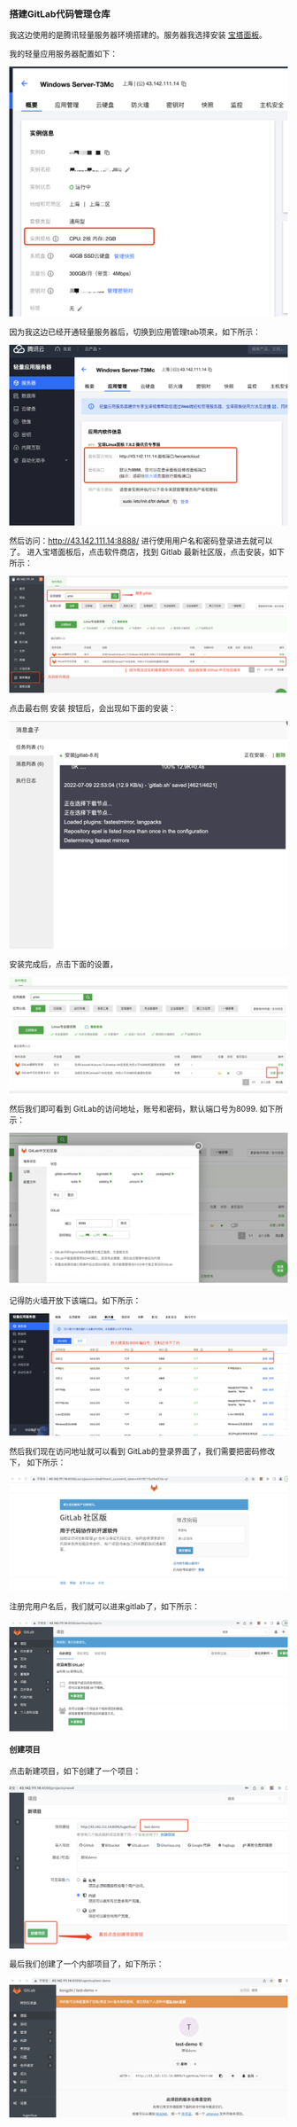 
### 搭建GitLab代码管理仓库

  我这边使用的是腾讯轻量服务器环境搭建的。服务器我选择安装 <a href="https://www.bt.cn/new/index.html">宝塔面板</a>。

  我的轻量应用服务器配置如下：

<img src="https://raw.githubusercontent.com/kongzhi0707/front-end-learn/master/git/images/0.png" /> <br />

  因为我这边已经开通轻量服务器后，切换到应用管理tab项来，如下所示：

<img src="https://raw.githubusercontent.com/kongzhi0707/front-end-learn/master/git/images/1.png" /> <br />

  然后访问：http://43.142.111.14:8888/ 进行使用用户名和密码登录进去就可以了。
  进入宝塔面板后，点击软件商店，找到 Gitlab 最新社区版，点击安装，如下所示：

<img src="https://raw.githubusercontent.com/kongzhi0707/front-end-learn/master/git/images/2.png" /> <br />

  点击最右侧 安装 按钮后，会出现如下面的安装：

<img src="https://raw.githubusercontent.com/kongzhi0707/front-end-learn/master/git/images/3.png" /> <br />

  安装完成后，点击下面的设置，

<img src="https://raw.githubusercontent.com/kongzhi0707/front-end-learn/master/git/images/4.png" /> <br />

  然后我们即可看到 GitLab的访问地址，账号和密码，默认端口号为8099. 如下所示：

<img src="https://raw.githubusercontent.com/kongzhi0707/front-end-learn/master/git/images/5.png" /> <br />

  记得防火墙开放下该端口。如下所示：

<img src="https://raw.githubusercontent.com/kongzhi0707/front-end-learn/master/git/images/6.png" /> <br />

  然后我们现在访问地址就可以看到 GitLab的登录界面了，我们需要把密码修改下， 如下所示：

<img src="https://raw.githubusercontent.com/kongzhi0707/front-end-learn/master/git/images/7.png" /> <br />

  注册完用户名后，我们就可以进来gitlab了，如下所示：

<img src="https://raw.githubusercontent.com/kongzhi0707/front-end-learn/master/git/images/8.png" /> <br />

#### 创建项目

  点击新建项目，如下创建了一个项目：

<img src="https://raw.githubusercontent.com/kongzhi0707/front-end-learn/master/git/images/9.png" /> <br />

  最后我们创建了一个内部项目了，如下所示：

<img src="https://raw.githubusercontent.com/kongzhi0707/front-end-learn/master/git/images/10.png" /> <br />


